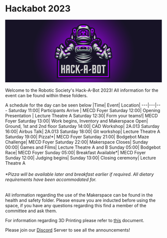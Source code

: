 # Hackabot 2023

![robosoc banner](banner.png "")

Welcome to the Robotic Society's Hack-A-Bot 2023!
All information for the event can be found within these folders.

A schedule for the day can be seen below
|Time| Event| Location|
---|---|---
Saturday 11:00| Participants Arrive | MECD Foyer
Saturday 12:00| Opening Presentation | Lecture Theatre A
Saturday 12:30| Form your teams!| MECD Foyer
Saturday 13:00| Work begins, Inventory and Makerspace Open| Ground, 1st and 2nd floor
Saturday 14:00| CAD Workshop| 2A.013
Saturday 16:00| Airbus Talk| 2A.013
Saturday 18:00| Git workshop| Lecture Theatre A
Saturday 19:00| Pizza!\*| MECD Foyer
Saturday 21:00| Bodgebot Maze Challenge| MECD Foyer
Saturday 22:00| Makerspace Closes|
Sunday 00:00| Games and Films| Lecture Theatre A and B
Sunday 05:00| Bodgebot Race| MECD Foyer
Sunday 05:00| Breakfast Available\*| MECD Foyer
Sunday 12:00| Judging begins|
Sunday 13:00| Closing ceremony| Lecture Theatre A

###### *Pizza will be available later and breakfast earlier if required. All dietary requirements have been accommodated for.

All information regarding the use of the Makerspace can be found in the health and safety folder. Please ensure you are inducted before using the space, if you have any questions regarding this find a member of the committee and ask them.

For information regarding 3D Printing please refer to [this](health_and_safety/3D_Printing_Rules) document.

Please join our [Discord] Server to see all the announcements!


[Discord]: <www.discord.com/invite/XBeRk9QXXj>
